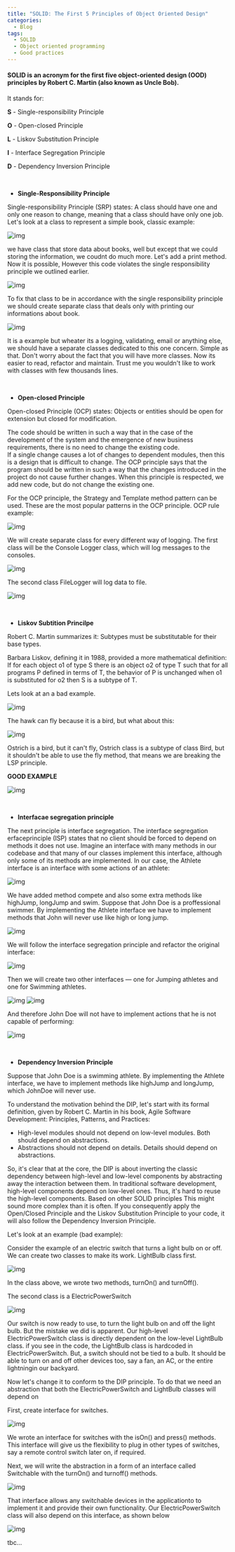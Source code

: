 ```yaml
---
title: "SOLID: The First 5 Principles of Object Oriented Design"
categories:
  - Blog 
tags:
  - SOLID
  - Object oriented programming
  - Good practices
---
```


#### SOLID is an acronym for the first five object-oriented design (OOD) principles by Robert C. Martin (also known as Uncle Bob).

It stands for:

**S** - Single-responsibility Principle

**O** - Open-closed Principle

**L** - Liskov Substitution Principle

**I** - Interface Segregation Principle

**D** - Dependency Inversion Principle

<p>&nbsp;</p>

* **Single-Responsibility Principle**

Single-responsibility Principle (SRP) states:
A class should have one and only one reason to change, meaning that a class should have only one job.
Let's look at a class to represent a simple book, classic example:

![img]({{site.url}}/assets/blog_images/2021-10-08-solid-the-first-5-principles-of-object-oriented-design/SRP1.png)

we have class that store data about books, well but except that we could storing the information, we coudnt do much more. Let's add a print method.
Now it is possible, However this code violates the single responsibility principle we outlined earlier.

![img]({{site.url}}/assets/blog_images/2021-10-08-solid-the-first-5-principles-of-object-oriented-design/SRP2.png)

To fix that class to be in accordance with the single responsibility principle we should create separate class that deals only with printing our informations about book.

![img]({{site.url}}/assets/blog_images/2021-10-08-solid-the-first-5-principles-of-object-oriented-design/SRP3.png)

It is a example but wheater its a logging, validating, email or anything else, we should have a separate classes dedicated to this one concern.	
Simple as that. Don't worry about the fact that you will have more classes. Now its easier to read, refactor and maintain. Trust me you wouldn't like to work with classes with few thousands lines.

<p>&nbsp;</p>

* **Open-closed Principle** 
  
Open-closed Principle (OCP) states:
Objects or entities should be open for extension but closed for modification.

The code should be written in such a way that in the case of the development of the system and the emergence of new business requirements, there is no need to change the existing code. 	
If a single change causes a lot of changes to dependent modules, then this is a design that is difficult to change.
The OCP principle says that the program should be written in such a way that the changes introduced in the project do not cause further changes.
When this principle is respected, we add new code, but do not change the existing one.

For the OCP principle, the Strategy and Template method pattern can be used. These are the most popular patterns in the OCP principle. OCP rule example:

![img]({{site.url}}/assets/blog_images/2021-10-08-solid-the-first-5-principles-of-object-oriented-design/OCP1.png)


We will create separate class for every different way of logging. The first class will be the Console Logger class, which will log messages to the consoles.

![img]({{site.url}}/assets/blog_images/2021-10-08-solid-the-first-5-principles-of-object-oriented-design/OCP2.png)

The second class FileLogger will log data to file.

![img]({{site.url}}/assets/blog_images/2021-10-08-solid-the-first-5-principles-of-object-oriented-design/OCP3.png)

<p>&nbsp;</p>

* **Liskov Subtition Princilpe** 

Robert C. Martin summarizes it:
Subtypes must be substitutable for their base types.

Barbara Liskov, defining it in 1988, provided a more mathematical definition:
If for each object o1 of type S there is an object o2 of type T such that for all programs P defined in terms of T, the behavior of P is unchanged when o1 is substituted for o2 then S is a subtype of T.	

Lets look at an a bad example.

![img]({{site.url}}/assets/blog_images/2021-10-08-solid-the-first-5-principles-of-object-oriented-design/LP1.png)
	
The hawk can fly because it is a bird, but what about this:

![img]({{site.url}}/assets/blog_images/2021-10-08-solid-the-first-5-principles-of-object-oriented-design/LP2.png)
	
Ostrich is a bird, but it can't fly, Ostrich class is a subtype of class Bird, but it shouldn't be able to use the fly method, that means we are breaking the LSP principle.
	
**GOOD EXAMPLE**

![img]({{site.url}}/assets/blog_images/2021-10-08-solid-the-first-5-principles-of-object-oriented-design/LP3.png)

<p>&nbsp;</p>

* **Interfacae segregation principle** 

The next principle is interface segregation. The interface segregation erfaceprinciple (ISP) states that no client should be forced to depend on methods it does not use.
Imagine an interface with many methods in our codebase and that many of our classes implement this interface, although only some of its methods are implemented.
In our case, the Athlete interface is an interface with some actions of an athlete:

![img]({{site.url}}/assets/blog_images/2021-10-08-solid-the-first-5-principles-of-object-oriented-design/IP1.png)

We have added method compete and also some extra methods like highJump, longJump and swim.
Suppose that John Doe is a proffessional swimmer. By implementing the Athlete interface we have to implement methods that John will never use like high or long jump.

![img]({{site.url}}/assets/blog_images/2021-10-08-solid-the-first-5-principles-of-object-oriented-design/IP2.png)

We will follow the interface segregation principle and refactor the original interface:

![img]({{site.url}}/assets/blog_images/2021-10-08-solid-the-first-5-principles-of-object-oriented-design/IP3.png)

Then we will create two other interfaces — one for Jumping athletes and one for Swimming athletes.

![img]({{site.url}}/assets/blog_images/2021-10-08-solid-the-first-5-principles-of-object-oriented-design/IP4.png)
![img]({{site.url}}/assets/blog_images/2021-10-08-solid-the-first-5-principles-of-object-oriented-design/IP5.png)


And therefore John Doe will not have to implement actions that he is not capable of performing:

![img]({{site.url}}/assets/blog_images/2021-10-08-solid-the-first-5-principles-of-object-oriented-design/IP6.png)

<p>&nbsp;</p>

* **Dependency Inversion Principle** 

Suppose that John Doe is a swimming athlete. By implementing the Athlete interface, we have to implement methods like highJump and longJump, which JohnDoe will never use.

To understand the motivation behind the DIP, let's start with its formal definition, given by Robert C. Martin in his book, Agile Software Development: Principles, Patterns, and Practices:

* High-level modules should not depend on low-level modules. Both should depend on abstractions.
* Abstractions should not depend on details. Details should depend on abstractions.

So, it's clear that at the core, the DIP is about inverting the classic dependency between high-level and low-level components by abstracting away the interaction between them.
In traditional software development, high-level components depend on low-level ones. Thus, it's hard to reuse the high-level components.
Based on other SOLID principles
This might sound more complex than it is often. If you consequently apply the Open/Closed Principle and the Liskov Substitution Principle to your code, it will also follow the Dependency Inversion Principle.

Let's look at an example (bad example):

Consider the example of an electric switch that turns a light bulb on or off. We can create two classes to make its work. LightBulb class first.


![img]({{site.url}}/assets/blog_images/2021-10-08-solid-the-first-5-principles-of-object-oriented-design/DIP1.png)

In the class above, we wrote two methods, turnOn() and turnOff().

The second class is a ElectricPowerSwitch

![img]({{site.url}}/assets/blog_images/2021-10-08-solid-the-first-5-principles-of-object-oriented-design/DIP2.png)

Our switch is now ready to use, to turn the light bulb on and off the light bulb. But the mistake we did is apparent. Our high-level ElectricPowerSwitch class is directly dependent on the low-level LightBulb class. if you see in the code, the LightBulb class is hardcoded in ElectricPowerSwitch. But, a switch should not be tied to a bulb. It should be able to turn on and off other devices too, say a fan, an AC, or the entire lightningin our backyard.

Now let's change it to conform to the DIP principle.
To do that we need an abstraction that both the ElectricPowerSwitch and LightBulb classes will depend on

First, create interface for switches.

![img]({{site.url}}/assets/blog_images/2021-10-08-solid-the-first-5-principles-of-object-oriented-design/DIP3.png)

We wrote an interface for switches with the isOn() and press() methods. This interface will give us the flexibility to plug in other types of switches, say a remote control switch later on, if required.

Next, we will write the abstraction in a form of an interface called Switchable with the turnOn() and turnoff() methods.

![img]({{site.url}}/assets/blog_images/2021-10-08-solid-the-first-5-principles-of-object-oriented-design/DIP4.png)

That interface allows any switchable devices in the applicationto to implement it and provide their own functionality.
Our ElectricPowerSwitch class will also depend on this interface, as shown below

![img]({{site.url}}/assets/blog_images/2021-10-08-solid-the-first-5-principles-of-object-oriented-design/DIP5.png)


tbc...


		

	 
	 
	 